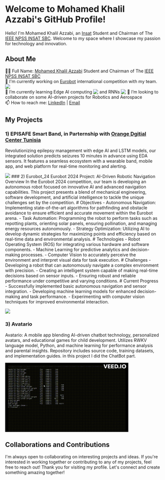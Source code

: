 # Welcome to Mohamed Khalil Azzabi's GitHub Profile!

Hello! I'm Mohamed Khalil Azzabi, an [Insat](https://insat.rnu.tn/) Student and Chairman of The [IEEE NPSS INSAT SBC](https://ieee-npss.org/). Welcome to my space where I showcase my passion for technology and innovation.

## About Me
👨‍💻 Full Name: [Mohamed Khalil Azzabi](https://insat.rnu.tn/) Student and Chairman of The [IEEE NPSS INSAT SBC](https://ieee-npss.org/) <br/>
🔭 I'm currently working on [Eurobot](https://www.eurobot.org/) international competition with my team. <img src="https://github.com/khhaliil/khhaliil/assets/109654521/1f9cdbf3-1ab0-41f2-96df-9577a672da0f" width="35" align="top"> <br/>
🌱 I’m currently learning Edge AI computing <img src="https://github.com/khhaliil/khhaliil/assets/109654521/997b7076-a6f5-4a5d-9770-d5512889c129" width="40" align="top"> and RNNs <img src="https://github.com/khhaliil/khhaliil/assets/109654521/55dbbb3a-aeef-4186-a42d-f84c82aa9c04" width="40" align="top">
👯 I’m looking to collaborate on some AI-driven projects for Robotics and Aerospace <br/>
📫 How to reach me: [LinkedIn](https://www.linkedin.com/in/khalil-azzabi-6915771bb/) | [Email](mailto:Mohamedkhalil.azzabi@insat.ucar.tn) 

## My Projects

### 1) EPISAFE Smart Band, in Parternship with [Orange Dgitial Center Tunisia](https://www.orangedigitalcenters.com/country/TN/home)
Revolutionizing epilepsy management with edge AI and LSTM models, our integrated solution predicts seizures 10 minutes in advance using EDA sensors. It features a seamless ecosystem with a wearable band, mobile app, and web platform for real-time monitoring and alerting.

<img src="https://github.com/khhaliil/khhaliil/assets/109654521/431b7d2b-c328-4f78-b25c-c53a2c382136" width="450">
### 2) Eurobot_24
Eurobot 2024 Project: AI-Driven Robotic Navigation
Overview
In the Eurobot 2024 competition, our team is developing an autonomous robot focused on innovative AI and advanced navigation capabilities. This project presents a blend of mechanical engineering, software development, and artificial intelligence to tackle the unique challenges set by the competition.
# Objectives
-  Autonomous Navigation: Implementing state-of-the-art algorithms for pathfinding and obstacle avoidance to ensure efficient and accurate movement within the Eurobot arena.
-  Task Automation: Programming the robot to perform tasks such as repotting plants, orienting solar panels, ensuring pollination, and managing energy resources autonomously.
-  Strategy Optimization: Utilizing AI to develop dynamic strategies for maximizing points and efficiency based on real-time data and environmental analysis.
# Technologies
-  Robot Operating System (ROS) for integrating various hardware and software components.
-  Machine Learning for predictive analytics and decision-making processes.
-  Computer Vision to accurately perceive the environment and interpret visual data for task execution.
# Challenges
-  Developing a robot that can autonomously navigate a complex environment with precision.
-  Creating an intelligent system capable of making real-time decisions based on sensor inputs.
-  Ensuring robust and reliable performance under competitive and varying conditions.
# Current Progress
-  Successfully implemented basic autonomous navigation and sensor integration.
-  Developing machine learning models for enhanced decision-making and task performance.
-  Experimenting with computer vision techniques for improved environmental interaction.

<img src="https://github.com/khhaliil/khhaliil/assets/109654521/404a24bf-a235-4aa1-b71e-deb280238dc8" width="400" align="top"> <br/> 
### 3) Avatario
Avatario: A mobile app blending AI-driven chatbot technology, personalized avatars, and educational games for child development. Utilizes RWKV language model, Python, and machine learning for performance analysis and parental insights. Repository includes source code, training datasets, and implementation guides.
in this project I did the ChatBot part.

<img src="https://github.com/khhaliil/AVATARIO/blob/main/assetss/chat.gif" width="400" align="top">

## Collaborations and Contributions
I'm always open to collaborating on interesting projects and ideas. If you're interested in working together or contributing to any of my projects, feel free to reach out!
Thank you for visiting my profile. Let's connect and create something amazing together!
